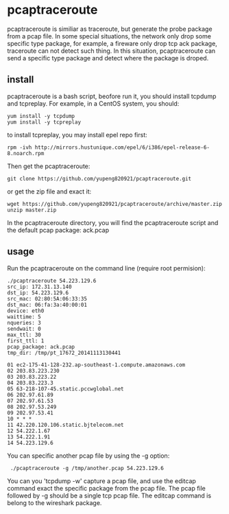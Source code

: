 # pcaptraceroute
pcaptraceroute is similiar as traceroute, but generate the probe package from a pcap file. In some special situations, the network only drop some specific type package, for example, a fireware only drop tcp ack package, traceroute can not detect such thing. In this situation, pcaptraceroute can send a specific type package and detect where the package is droped.

## install
pcaptraceroute is a bash script, beofore run it, you should install tcpdump and tcpreplay. For example, in a CentOS system, you should:

    yum install -y tcpdump
	yum install -y tcpreplay

to install tcpreplay, you may install epel repo first:

    rpm -ivh http://mirrors.hustunique.com/epel/6/i386/epel-release-6-8.noarch.rpm

Then get the pcaptraceroute:

    git clone https://github.com/yupeng820921/pcaptraceroute.git

or get the zip file and exact it:

    wget https://github.com/yupeng820921/pcaptraceroute/archive/master.zip
	unzip master.zip

In the pcaptraceroute directory, you will find the pcaptraceroute script and the default pcap package: ack.pcap

## usage
Run the pcaptraceroute on the command line (require root permision):

    ./pcaptraceroute 54.223.129.6
    src_ip: 172.31.13.140
    dst_ip: 54.223.129.6
    src_mac: 02:80:5A:06:33:35
    dst_mac: 06:fa:3a:40:00:01
    device: eth0
    waittime: 5
    nqueries: 3
    sendwait: 0
    max_ttl: 30
    first_ttl: 1
    pcap_package: ack.pcap
    tmp_dir: /tmp/pt_17672_20141113130441
    
    01 ec2-175-41-128-232.ap-southeast-1.compute.amazonaws.com
    02 203.83.223.230
    03 203.83.223.22
    04 203.83.223.3
    05 63-218-107-45.static.pccwglobal.net
    06 202.97.61.89
    07 202.97.61.53
    08 202.97.53.249
    09 202.97.53.41
    10 * * *
    11 42.220.120.106.static.bjtelecom.net
    12 54.222.1.67
    13 54.222.1.91
    14 54.223.129.6

You can specific another pcap file by using the -g option:

     ./pcaptraceroute -g /tmp/another.pcap 54.223.129.6

You can you 'tcpdump -w' capture a pcap file, and use the editcap command exact the specific package from the pcap file. The pcap file followed by -g should be a single tcp pcap file. The editcap command is belong to the wireshark package.
